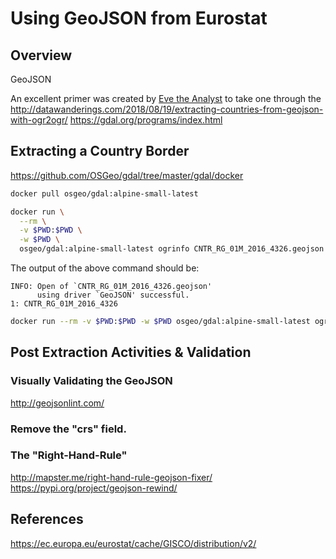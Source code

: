 # Using GeoJSON from Eurostat

## Overview

GeoJSON

An excellent primer was created by
[Eve the Analyst](http://datawanderings.com/about/)
to take one through the 
http://datawanderings.com/2018/08/19/extracting-countries-from-geojson-with-ogr2ogr/
https://gdal.org/programs/index.html

## Extracting a Country Border

https://github.com/OSGeo/gdal/tree/master/gdal/docker

```bash
docker pull osgeo/gdal:alpine-small-latest
```

```bash
docker run \
  --rm \
  -v $PWD:$PWD \
  -w $PWD \
  osgeo/gdal:alpine-small-latest ogrinfo CNTR_RG_01M_2016_4326.geojson
```

The output of the above command should be:

```
INFO: Open of `CNTR_RG_01M_2016_4326.geojson'
      using driver `GeoJSON' successful.
1: CNTR_RG_01M_2016_4326
```

```bash
docker run --rm -v $PWD:$PWD -w $PWD osgeo/gdal:alpine-small-latest ogr2ogr -where "id = 'UK'" uk.geojson CNTR_RG_10M_2016_4326.geojson CNTR_RG_10M_2016_4326
```

## Post Extraction Activities & Validation

### Visually Validating the GeoJSON

http://geojsonlint.com/

### Remove the "crs" field.

### The "Right-Hand-Rule"

http://mapster.me/right-hand-rule-geojson-fixer/
https://pypi.org/project/geojson-rewind/

## References

https://ec.europa.eu/eurostat/cache/GISCO/distribution/v2/
